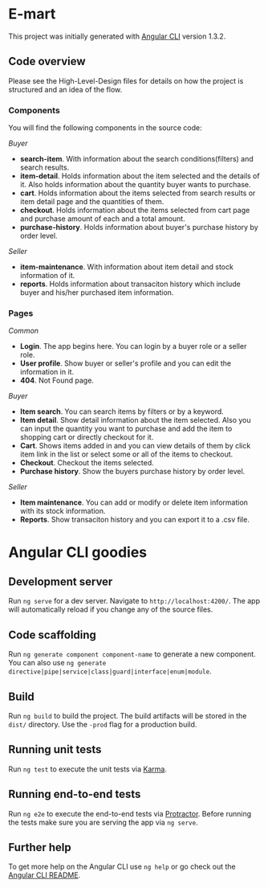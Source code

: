 # E-mart

This project was initially generated with [Angular CLI](https://github.com/angular/angular-cli) version 1.3.2.

## Code overview

Please see the High-Level-Design files for details on how the project is structured and an idea of the flow.

### Components

You will find the following components in the source code:

*Buyer*
- **search-item**. With information about the search conditions(filters) and search results.
- **item-detail**. Holds information about the item selected and the details of it. Also holds information about the quantity buyer wants to purchase.
- **cart**. Holds information about the items selected from search results or item detail page and the quantities of them.
- **checkout**. Holds information about the items selected from cart page and purchase amount of each and a total amount.
- **purchase-history**. Holds information about buyer's purchase history by order level. 

*Seller*
- **item-maintenance**. With information about item detail and stock information of it.
- **reports**. Holds information about transaciton history which include buyer and his/her purchased item information.

### Pages

*Common*
- **Login**. The app begins here. You can login by a buyer role or a seller role.
- **User profile**. Show buyer or seller's profile and you can edit the information in it.
- **404**. Not Found page.

*Buyer*
- **Item search**. You can search items by filters or by a keyword.
- **Item detail**. Show detail information about the item selected. Also you can input the quantity you want to purchase and add the item to shopping cart or directly checkout for it.  
- **Cart**. Shows items added in and you can view details of them by click item link in the list or select some or all of the items to checkout.
- **Checkout**. Checkout the items selected.
- **Purchase history**. Show the buyers purchase history by order level.

*Seller*
- **Item maintenance**. You can add or modify or delete item information with its stock information.
- **Reports**. Show transaciton history and you can export it to a .csv file.

# Angular CLI goodies

## Development server

Run `ng serve` for a dev server. Navigate to `http://localhost:4200/`. The app will automatically reload if you change any of the source files.

## Code scaffolding

Run `ng generate component component-name` to generate a new component. You can also use `ng generate directive|pipe|service|class|guard|interface|enum|module`.

## Build

Run `ng build` to build the project. The build artifacts will be stored in the `dist/` directory. Use the `-prod` flag for a production build.

## Running unit tests

Run `ng test` to execute the unit tests via [Karma](https://karma-runner.github.io).

## Running end-to-end tests

Run `ng e2e` to execute the end-to-end tests via [Protractor](http://www.protractortest.org/).
Before running the tests make sure you are serving the app via `ng serve`.

## Further help

To get more help on the Angular CLI use `ng help` or go check out the [Angular CLI README](https://github.com/angular/angular-cli/blob/master/README.md).

